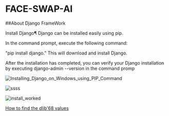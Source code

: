 # FACE-SWAP-AI

##About Django FrameWork


Install Django¶
Django can be installed easily using pip.

In the command prompt, execute the following command: 

"pip install django."          This will download and install Django.

After the installation has completed, you can verify your Django installation by executing django-admin --version in the command promp

![Installing_Django_on_Windows_using_PIP_Command](https://user-images.githubusercontent.com/58718316/165015092-843dcf2c-a093-4979-97e4-8b843aa01d9d.png)

![ssss](https://user-images.githubusercontent.com/58718316/165015167-bd9883f9-3d8e-4372-aa56-bf1b9590c8ad.PNG)

![install_worked](https://user-images.githubusercontent.com/58718316/165015169-d93286f1-318a-452b-beff-66736a287553.png)




<a href="https://github.com/ADITYADAS1999/Convert_Jpg_to_Dilb_68_points">How to find the dlib'68 values</a>
